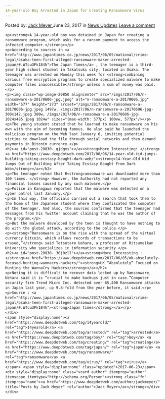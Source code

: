 ```yaml
---
14-year-old Boy Arrested in Japan for Creating Ransomware Virus
---
```

<article class="post-listing post-20830 post type-post status-publish format-standard has-post-thumbnail hentry  tag-14yearold tag-boy tag-creating tag-japan tag-ransomware tag-virus">
    <div class="post-inner">
        <span>Posted by: <a href="https://www.deepdotweb.com/author/jackmeyer/" title="">Jack Meyer </a></span>
    <span>June 23, 2017</span>
    <span>in <a href="https://www.deepdotweb.com/category/news-updates/" rel="category tag">News Updates</a></span>
    <span><a href="https://www.deepdotweb.com/2017/06/23/14-year-old-boy-arrested-japan-creating-ransomware-virus/#respond">Leave a comment</a></span>
    </p>
    <div class="clear"></div>
    
    <p><strong>A 14-year-old boy was detained in Japan for creating a ransomware program, which asks for a ransom payment to access the infected computer.</strong></p>
    <p>According to sources in <a href="http://www.japantimes.co.jp/news/2017/06/05/national/crime-legal/osaka-teen-first-alleged-ransomware-maker-arrested-japan/#.WTcu3Pk184h">The Japan Times</a> , the teenager is a third-year high school student in Takatsuki city, located in Osaka. The teenager was arrested on Monday this week for <strong>combining various free encryption programs to create specialized malware to make computer files inaccessible</strong> unless a sum of money was paid.</p>
    <p><img class="wp-image-20850 aligncenter" src="/imgs/2017/06/n-ransomware-a-20170606-jpg.jpeg" alt="n-ransomware-a-20170606.jpg" width="577" height="273" srcset="/imgs/2017/06/n-ransomware-a-20170606-jpg.jpeg 1497w, /imgs/2017/06/n-ransomware-a-20170606-jpg-300x142.jpeg 300w, /imgs/2017/06/n-ransomware-a-20170606-jpg-1024x485.jpeg 1024w" sizes="(max-width: 577px) 100vw, 577px"/></p>
    <p>The young student stated that he learned to make ransomware on his own with the aim of becoming famous. He also said he launched the malicious program on the Web last January 6, inviting potential victims to download the file through social networks and then demand payments in Bitcoin currency.</p>
    <h2><a id="post-20830-_gjdgxs"></a><strong>More Interesting: </strong><a href="https://www.deepdotweb.com/2017/06/06/14-year-old-kid-jumps-building-taking-ecstasy-bought-dark-web/"><strong>14-Year-Old Kid Jumps Out of Building After Taking Ecstasy Bought From Dark Web</strong></a></h2>
    <p>The teenager noted that R<strong>ansomware was downloaded more than 100 times. </strong> However, the Authority had not reported any financial losses caused by any such malware.</p>
    <p>Police in Kanagawa reported that the malware was detected on a cyber patrol last January.</p>
    <p>In this way, the officials carried out a search that took them to the home of the Japanese student where they confiscated the computer of the teenager. And also, the sources confirmed that the teenager had messages from his Twitter account claiming that he was the author of the program.</p>
    <p>But the malware developed by the teen is thought to have nothing to do with the global attack, according to the police.</p>
    <p><strong>“Ransomware is on the rise with the spread of the virtual currency bitcoin, which allows records of transactions to be erased,”</strong> said Tetsutaro Uehara, a professor at Ritsumeikan University who specializes in information security.</p>
    <h2><a id="post-20830-_30j0zll"></a><strong>More Interesting : </strong><a href="https://www.deepdotweb.com/2017/06/05/uk-absolutely-focused-hunting-wannacry-hackers/"><strong>UK “Absolutely” Focused on Hunting the WannaCry Hackers</strong></a></h2>
    <p>Noting it is difficult to recover data locked up by Ransomware, Uehara said it is “crucial to make backups just in case.”Computer security firm Trend Micro Inc. detected over 65,400 Ransomware attacks in Japan last year, up 9.8-fold from the year before, it said.</p>
    <p>Source : <a href="http://www.japantimes.co.jp/news/2017/06/05/national/crime-legal/osaka-teen-first-alleged-ransomware-maker-arrested-japan/#.WTcu3Pk184h"><strong>Japan times</strong></a></p>
    </div>
    <span style="display:none"><a href="https://www.deepdotweb.com/tag/14yearold/" rel="tag">14yearold</a> <a href="https://www.deepdotweb.com/tag/arrested/" rel="tag">arrested</a> <a href="https://www.deepdotweb.com/tag/boy/" rel="tag">boy</a> <a href="https://www.deepdotweb.com/tag/creating/" rel="tag">creating</a> <a href="https://www.deepdotweb.com/tag/japan/" rel="tag">japan</a> <a href="https://www.deepdotweb.com/tag/ransomware/" rel="tag">ransomware</a> <a href="https://www.deepdotweb.com/tag/virus/" rel="tag">virus</a></span> <span style="display:none" class="updated">2017-06-23</span>
    <div style="display:none" class="vcard author" itemprop="author" itemscope itemtype="http://schema.org/Person"><strong class="fn" itemprop="name"><a href="https://www.deepdotweb.com/author/jackmeyer/" title="Posts by Jack Meyer" rel="author">Jack Meyer</a></strong></div>
    </div>
</article>


